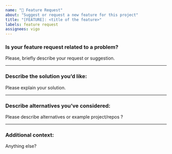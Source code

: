 ```yaml
---
name: "🎉 Feature Request"
about: "Suggest or request a new feature for this project"
title: "[FEATURE]: <title of the feature>"
labels: feature request
assignees: vigo
---
```


### Is your feature request related to a problem?

Please, briefly describe your request or suggestion.

---

### Describe the solution you’d like:

Please explain your solution.

---

### Describe alternatives you’ve considered:

Please describe alternatives or example project/repos ?

---

### Additional context:

Anything else?

